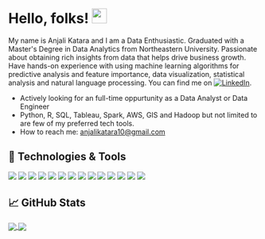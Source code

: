 # Hello, folks! <img src="https://raw.githubusercontent.com/MartinHeinz/MartinHeinz/master/wave.gif" width="30px">

My name is Anjali Katara and I am a Data Enthusiastic. 
Graduated with a Master's Degree in Data Analytics from Northeastern University. Passionate about obtaining rich insights from data that helps drive business growth. Have hands-on experience with using machine learning algorithms for predictive analysis and feature importance, data visualization, statistical analysis and natural language processing. You can find me on [![LinkedIn][3.2]][3]. 

- Actively looking for an full-time oppurtunity as a Data Analyst or Data Engineer
- Python, R, SQL, Tableau, Spark, AWS, GIS and Hadoop but not limited to are few of my preferred tech tools.
- How to reach me: anjalikatara10@gmail.com

## 🔧 Technologies & Tools
![](https://img.shields.io/badge/Code-Python-informational?style=flat&logo=python&logoColor=white&color=2bbc8a)
![](https://img.shields.io/badge/Code-R-informational?style=flat&logo=R&logoColor=white&color=2bbc8a)
![](https://img.shields.io/badge/Tools-MySQL-informational?style=flat&logo=MySQL&logoColor=white&color=2bbc8a)
![](https://img.shields.io/badge/Shell-Bash-informational?style=flat&logo=gnu-bash&logoColor=white&color=2bbc8a)
![](https://img.shields.io/badge/OS-Linux-informational?style=flat&logo=linux&logoColor=white&color=2bbc8a)
![](https://img.shields.io/badge/Code-HTML-informational?style=flat&logo=HTML5&logoColor=white&color=2bbc8a)
![](https://img.shields.io/badge/Tools-Docker-informational?style=flat&logo=docker&logoColor=white&color=2bbc8a)
![](https://img.shields.io/badge/Cloud-AWS-informational?style=flat&logo=Amazon-AWS&logoColor=white&color=2bbc8a)
![](https://img.shields.io/badge/Code-PySpark-informational?style=flat&logo=Apache-spark&logoColor=white&color=2bbc8a)
![](https://img.shields.io/badge/Tools-Tableau-informational?style=flat&logo=Tableau&logoColor=white&color=2bbc8a)
![](https://img.shields.io/badge/Tools-Google_Analytics-informational?style=flat&logo=Google-Analytics&logoColor=white&color=2bbc8a)
![](https://img.shields.io/badge/Tools-Flask-informational?style=flat&logo=Flask&logoColor=white&color=2bbc8a)
![](https://img.shields.io/badge/Tools-QGIS-informational?style=flat&logo=Qgis&logoColor=white&color=2bbc8a)
![](https://img.shields.io/badge/IDE-Gitpod-informational?style=flat&logo=Gitpod&logoColor=white&color=2bbc8a)

## &#x1f4c8; GitHub Stats

<a href="https://github.com/anjalikatara10">
  <img align="center" src="https://github-readme-stats.vercel.app/api/top-langs/?username=anjalikatara10&hide=powershell,java,html,Css&title_color=ffffff&text_color=c9cacc&icon_color=2bbc8a&bg_color=1d1f21" />
</a>
<a href="https://github.com/anjalikatara10/anjalikatara10">
  <img align="center" src="https://github-readme-stats.vercel.app/api?username=anjalikatara10&show_icons=true&theme=dark&count_private=True" />


[3.2]: https://raw.githubusercontent.com/MartinHeinz/MartinHeinz/master/linkedin-3-16.png (LinkedIn icon without padding)

[3]: https://www.linkedin.com/in/anjali-katara/
